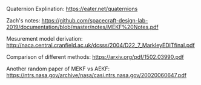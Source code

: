 

Quaternion Explination: https://eater.net/quaternions

Zach's notes: https://github.com/spacecraft-design-lab-2019/documentation/blob/master/notes/MEKF%20Notes.pdf


Mesurement model derivation: http://naca.central.cranfield.ac.uk/dcsss/2004/D22_7_MarkleyEDITfinal.pdf


Comparison of different methods: https://arxiv.org/pdf/1502.03990.pdf


Another random paper of MEKF vs AEKF: https://ntrs.nasa.gov/archive/nasa/casi.ntrs.nasa.gov/20020060647.pdf
